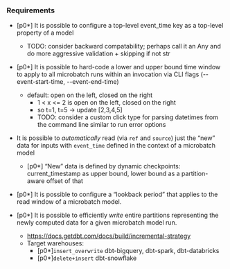### Requirements

- [p0*] It is possible to configure a top-level event_time key as a top-level property of a model
  - TODO: consider backward compatability; perhaps call it an Any and do more aggressive validation + skipping if not str

- [p0*] It is possible to hard-code a lower and upper bound time window to apply to all microbatch  runs within an invocation via CLI flags (--event-start-time, --event-end-time)
    - default: open on the left, closed on the right
        - 1 < x <= 2 is open on the left, closed on the right
        - so t=1, t=5 → update [2,3,4,5]
        - TODO: consider a custom click type for parsing datetimes from the command line similar to run error options

- It is possible to *automatically* read (via `ref` and `source`) just the “new” data for inputs with `event_time` defined in the context of a microbatch model
    - [p0*] “New” data is defined by dynamic checkpoints: current_timestamp as upper bound, lower bound as a partition-aware offset of that

- [p0*] It is possible to configure a “lookback period” that applies to the read window of a microbatch model.

- [p0*] It is possible to efficiently *write* entire partitions representing the newly computed data for a given microbatch model run.
    - https://docs.getdbt.com/docs/build/incremental-strategy
    - Target warehouses:
        - [p0*]`insert_overwrite` dbt-bigquery, dbt-spark, dbt-databricks
        - [p0*]`delete+insert` dbt-snowflake
